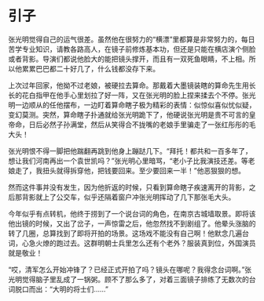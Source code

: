 # 引子

张光明觉得自己的运气很差。虽然他在很努力的“横漂”里都算是非常努力的，每日苦学专业知识，请教各路高人，在镜子前修炼基本功，但还是只能在横店演个侧脸或者背影。导演们都说他脸大的能把镜头撑开，而且有一双死鱼眼睛，不上相。所以他累累巴巴都二十好几了，什么钱都没存下来。

上次过年回家，他拗不过老娘，被硬拉去算命。那戴着大墨镜装瞎的算命先生用长长的花白指甲在他手心里划拉了好一阵，又在张光明的脸上捏来揉去个不停。张光明一边顺从的任他摆布，一边盯着算命瞎子极为精彩的表情：似惊似喜似忧似疑，变幻莫测。突然，算命瞎子扑通就给张光明跪下了，他硬说张光明是贵不可言的皇帝命，日后必然子孙满堂，然后从笑得合不拢嘴的老娘手里骗走了一张红彤彤的毛大头！

张光明恨不得一脚把他踹翻再跳到他身上蹦跶几下。“拜托！都共和一百多年了，想让我们河南再出一个袁世凯吗？”张光明心里暗骂，“老小子比我演技还差。等老娘走了，我扭头就得拆穿他，把钱要回来。至少要回来一半！”他恶狠狠的想。

然而这件事并没有发生，因为他折返的时候，只看到算命瞎子疾速离开的背影，之后那背影就上了公交车，似乎还隔着窗户冲张光明挥动了几下那张毛大头。

今年似乎有点转机，他终于捞到了一个说台词的角色，在南京古城墙取景。即将该他出镜的时候，又出了岔子，一声惊雷之后，他忽然找不到剧组了。他晕头涨脑的转了几圈，总算找到了即将开拍的场景。这场戏不能没有自己啊！他默念几遍台词，心急火燎的跑过去。这群明朝士兵里怎么还有个老外？服装真到位，外国演员就是敬业！

“哎，清军怎么开始冲锋了？已经正式开拍了吗？镜头在哪呢？我得念台词啊。”张光明觉得脑子里乱成了一锅粥。顾不了那么多了，对着三面镜子排练了无数次的台词脱口而出：“大明的将士们……”
